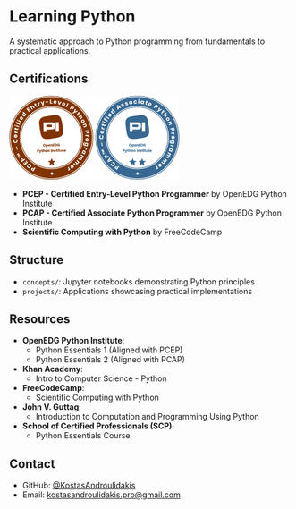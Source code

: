 # Learning Python

A systematic approach to Python programming from fundamentals to practical applications.

## Certifications

<img src="pcep.png" alt="PCEP Certification" width="150"> <img src="pcap.png" alt="PCAP Certification" width="150">

- **PCEP - Certified Entry-Level Python Programmer** by OpenEDG Python Institute
- **PCAP - Certified Associate Python Programmer** by OpenEDG Python Institute
- **Scientific Computing with Python** by FreeCodeCamp

## Structure

- `concepts/`: Jupyter notebooks demonstrating Python principles
- `projects/`: Applications showcasing practical implementations

## Resources

- **OpenEDG Python Institute**:
  - Python Essentials 1 (Aligned with PCEP)
  - Python Essentials 2 (Aligned with PCAP)
- **Khan Academy**:
  - Intro to Computer Science - Python
- **FreeCodeCamp**:
  - Scientific Computing with Python
- **John V. Guttag**:
  - Introduction to Computation and Programming Using Python
- **School of Certified Professionals (SCP)**:
  - Python Essentials Course

## Contact

- GitHub: [@KostasAndroulidakis](https://github.com/KostasAndroulidakis)
- Email: [kostasandroulidakis.pro@gmail.com](mailto:kostasandroulidakis.pro@gmail.com)
